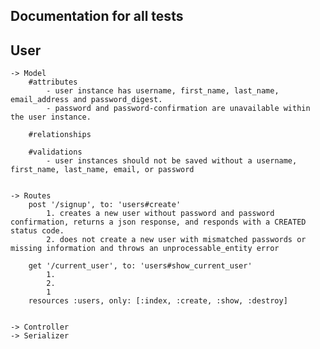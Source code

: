 ## Documentation for all tests

## User
    -> Model
        #attributes
            - user instance has username, first_name, last_name, email_address and password_digest.
            - password and password-confirmation are unavailable within the user instance. 
        
        #relationships

        #validations
            - user instances should not be saved without a username, first_name, last_name, email, or password
            

    -> Routes
        post '/signup', to: 'users#create'
            1. creates a new user without password and password confirmation, returns a json response, and responds with a CREATED status code.
            2. does not create a new user with mismatched passwords or missing information and throws an unprocessable_entity error

        get '/current_user', to: 'users#show_current_user'
            1. 
            2.
            1
        resources :users, only: [:index, :create, :show, :destroy]


    -> Controller
    -> Serializer